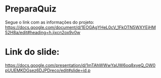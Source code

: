 # PreparaQuiz
Segue o link com as informações do projeto: https://docs.google.com/document/d/1EOGAgYHeL0cV_1FkOTN5WXYEjHM52H8a/edit#heading=h.jixcn2ox9v0w


# Link do slide:
https://docs.google.com/presentation/d/1mTAhWWwYaUW6oq8xyeQ_OW0pUUEMKDGsez6DJPDreco/edit#slide=id.p
